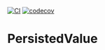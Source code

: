 [![CI](https://github.com/DimaKoroliov/PersistedValue/workflows/CI/badge.svg)](https://github.com/DimaKoroliov/PersistedValue/actions?query=workflow%3ACI)
[![codecov](https://codecov.io/gh/DimaKoroliov/PersistedValue/branch/main/graph/badge.svg?token=TQQSUBYMPU)](https://codecov.io/gh/DimaKoroliov/PersistedValue)
# PersistedValue

